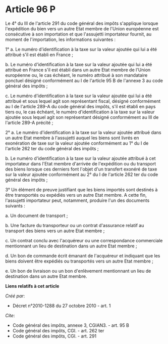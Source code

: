 # Article 96 P

Le 4° du III de l'article 291 du code général des impôts s'applique lorsque l'expédition du bien vers un autre Etat membre de
l'Union européenne est consécutive à son importation et que l'assujetti importateur fournit, au moment de l'importation, les
informations suivantes : 

1° a. Le numéro d'identification à la taxe sur la valeur ajoutée qui lui a été attribué s'il est établi en France ; 

b. Le numéro d'identification à la taxe sur la valeur ajoutée qui lui a été attribué en France s'il est établi dans un autre
Etat membre de l'Union européenne ou, le cas échéant, le numéro attribué à son mandataire ponctuel désigné conformément au I
de l'article 95 B de l'annexe 3 au code général des impôts ; 

c. Le numéro d'identification à la taxe sur la valeur ajoutée qui lui a été attribué et sous lequel agit son représentant
fiscal, désigné conformément au I de l'article 289-A du code général des impôts, s'il est établi en pays tiers ou, le cas
échéant, le numéro d'identification à la taxe sur la valeur ajoutée sous lequel agit son représentant désigné conformément au
III de l'article 289-A précité ; 

2° a. Le numéro d'identification à la taxe sur la valeur ajoutée attribué dans un autre Etat membre à l'assujetti auquel les
biens sont livrés en exonération de taxe sur la valeur ajoutée conformément au 1° du I de l'article 262 ter du code général
des impôts ; 

b. Le numéro d'identification à la taxe sur la valeur ajoutée attribué à cet importateur dans l'Etat membre d'arrivée de
l'expédition ou du transport des biens lorsque ces derniers font l'objet d'un transfert exonéré de taxe sur la valeur ajoutée
conformément au 2° du I de l'article 262 ter du code général des impôts ; 

3° Un élément de preuve justifiant que les biens importés sont destinés à être transportés ou expédiés vers un autre Etat
membre. A cette fin, l'assujetti importateur peut, notamment, produire l'un des documents suivants : 

a. Un document de transport ; 

b. Une facture du transporteur ou un contrat d'assurance relatif au transport des biens vers un autre Etat membre ; 

c. Un contrat conclu avec l'acquéreur ou une correspondance commerciale mentionnant un lieu de destination dans un autre Etat
membre ; 

d. Un bon de commande écrit émanant de l'acquéreur et indiquant que les biens doivent être expédiés ou transportés vers un
autre Etat membre ; 

e. Un bon de livraison ou un bon d'enlèvement mentionnant un lieu de destination dans un autre Etat membre.

**Liens relatifs à cet article**

_Créé par_:

  - Décret n°2010-1288 du 27 octobre 2010 - art. 1

_Cite_:

  - Code général des impôts, annexe 3, CGIAN3. - art. 95 B
  - Code général des impôts, CGI. - art. 262 ter
  - Code général des impôts, CGI. - art. 291
